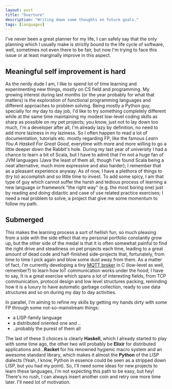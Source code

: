 ```yaml
---
layout: post
title: "Overture"
description: "Writing down some thoughts on future goals."
tags: [languages]
---
```


I've never been a great planner for my life, I can safely say that the only
planning which I usually make is strictly bound to the life cycle of software,
well, sometimes not even there to be fair, but now I'm trying to face this
issue or at least marginally improve in this aspect.

## Meaningful self improvement is hard

As the nerdy dude I am, I like to spend lot of time learning and experimenting
new things, mostly on CS field and programming. My growing interest during last
months (or the year probably for what that matters) is the exploration of
functional programming languages and different approaches to problem solving.
Being mostly a Python guy, specially for my day to day job, I'd like to try
something completely different while at the same time maintaining my modest
low-level coding skills as sharp as possible on my pet projects; you know, just
not to lay down too much, I'm a developer after all, I'm already lazy by
definition, no need to add more laziness in my laziness. So I often happen to
read a lot of documentation, tutorials etc. mostly regarding FP, like the
famous *Learn You A Haskell For Great Good*, everytime with more and more
willing to go a little deeper down the Rabbit's hole. During my last year of
university I had a chance to learn a bit of Scala, but I have to admit that I'm
not a huge fan of JVM languages (Java the least of them all, though I've found
Scala being a neat alternative, much more expressive and also harder); I
remember that as a pleasant experience anyway. As of now, I have a plethora of
things to (try to) accomplish and so little time to invest. To add some spicy,
I am that type of guy which cannot suffer the harsh and tedious process of
learning a new language or framework "the right way" (e.g. the most boring one)
just by reading and doing didactic and case of use related practice exercises;
I need a real problem to solve, a project that give me some momentum to follow
my path.

## Submerged

This makes the learning process a sort of hellish fun, so much pleasing from a
side with the side effect that my personal portfolio constantly grow up, but
the other side of the medal is that it is often somewhat painful to find the
right drive and steadiness on pet projects each time, leading to a great amount
of dead code and half-finished side-projects that, fortunately, from time to
time I pick again and blow some dust away from them. As a matter of fact, I'm
currently developing a tiny [MQTT broker](https://github.com/codepr/sizigy) in
C (low-level as well, remember?) to learn how IoT communication works under the
hood; I have to say, It is a great exercise which spans a lot of interesting
fields, from TCP communication, protocol design and low level structures
packing, reminding how it is a luxury to have automatic garbage collection,
ready to use data structures and so on during my day to day activities.

In parallel, I'm aiming to refine my skills by getting my hands dirty with some
FP through some not-so-mainstream things:

- a LISP-family language
- a distributed oriented one and ..
- ..probably the purest of them all

The last of these 3 choices is clearly **Haskell**, which I already started to
play with some time ago, the other two will probably be **Elixir** for
distributed applications and...**Racket** for his renowned hygienic macro
system and an awesome standard library, which makes it almost the **Python** of
the LISP dialects (Yeah, I know, Python in essence could be seen as a stripped
down LISP, but you had my point). So, I'll need some ideas for new projects to
learn these languages, I'm not expecting this path to be easy, but hey! There's
no rush, I can always insert another coin and retry one more time later. I'll
need lot of motivation.
